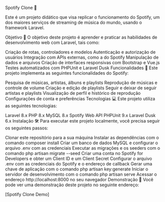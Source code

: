 <p>Spotify Clone 🎵</p>
Este é um projeto didático que visa replicar o funcionamento do Spotify, um dos maiores serviços de streaming de música do mundo, usando o framework Laravel.

Objetivo 🎯
O objetivo deste projeto é aprender e praticar as habilidades de desenvolvimento web com Laravel, tais como:

Criação de rotas, controladores e modelos
Autenticação e autorização de usuários
Integração com APIs externas, como a do Spotify
Manipulação de dados e arquivos
Criação de interfaces responsivas com Bootstrap e Vue.js
Testes automatizados com PHPUnit e Laravel Dusk
Funcionalidades 🎁
Este projeto implementa as seguintes funcionalidades do Spotify:

Pesquisa de músicas, artistas, álbuns e playlists
Reprodução de músicas e controle de volume
Criação e edição de playlists
Seguir e deixar de seguir artistas e playlists
Visualização de perfil e histórico de reprodução
Configurações de conta e preferências
Tecnologias 💻
Este projeto utiliza as seguintes tecnologias:

Laravel 8.x
PHP 8.x
MySQL 8.x
Spotify Web API
PHPUnit 9.x
Laravel Dusk 6.x
Instalação 🛠️
Para executar este projeto localmente, você precisa seguir os seguintes passos:

Clonar este repositório para a sua máquina
Instalar as dependências com o comando composer install
Criar um banco de dados MySQL e configurar o arquivo .env com as credenciais
Executar as migrações e os seeders com o comando php artisan migrate --seed
Criar uma conta no Spotify for Developers e obter um Client ID e um Client Secret
Configurar o arquivo .env com as credenciais do Spotify e o endereço de callback
Gerar uma chave de aplicação com o comando php artisan key:generate
Iniciar o servidor de desenvolvimento com o comando php artisan serve
Acessar o endereço http://localhost:8000 no seu navegador
Demonstração 🎥
Você pode ver uma demonstração deste projeto no seguinte endereço:

[Spotify Clone Demo]
 
 
